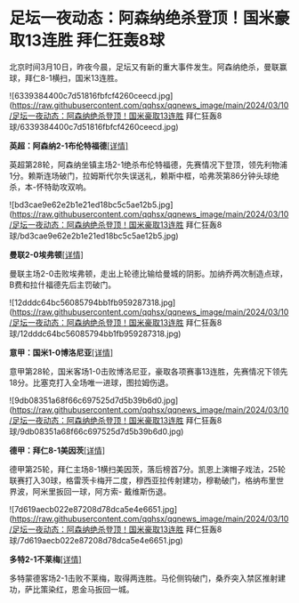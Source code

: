 # 足坛一夜动态：阿森纳绝杀登顶！国米豪取13连胜 拜仁狂轰8球

北京时间3月10日，昨夜今晨，足坛又有新的重大事件发生。阿森纳绝杀，曼联赢球，拜仁8-1横扫，国米13连胜。

![6339384400c7d51816fbfcf4260ceecd.jpg](https://raw.githubusercontent.com/qqhsx/qqnews_image/main/2024/03/10/足坛一夜动态：阿森纳绝杀登顶！国米豪取13连胜 拜仁狂轰8球/6339384400c7d51816fbfcf4260ceecd.jpg)

**英超：阿森纳2-1布伦特福德**[[详情]](https://news.qq.com/rain/a/20240310V00DSF00)

英超第28轮，阿森纳坐镇主场2-1绝杀布伦特福德，先赛情况下登顶，领先利物浦1分。赖斯连场破门，拉姆斯代尔失误送礼，赖斯中框，哈弗茨第86分钟头球绝杀，本-怀特助攻双响。

![bd3cae9e62e2b1e21ed18bc5c5ae12b5.jpg](https://raw.githubusercontent.com/qqhsx/qqnews_image/main/2024/03/10/足坛一夜动态：阿森纳绝杀登顶！国米豪取13连胜 拜仁狂轰8球/bd3cae9e62e2b1e21ed18bc5c5ae12b5.jpg)

**曼联2-0埃弗顿**[[详情]](https://news.qq.com/rain/a/20240310V00EUR00)

曼联主场2-0击败埃弗顿，走出上轮德比输给曼城的阴影。加纳乔两次制造点球，B费和拉什福德先后主罚破门。

![12dddc64bc56085794bb1fb959287318.jpg](https://raw.githubusercontent.com/qqhsx/qqnews_image/main/2024/03/10/足坛一夜动态：阿森纳绝杀登顶！国米豪取13连胜 拜仁狂轰8球/12dddc64bc56085794bb1fb959287318.jpg)

**意甲：国米1-0博洛尼亚**[[详情]](https://news.qq.com/rain/a/20240310V00H6700)

意甲第28轮，国米客场1-0击败博洛尼亚，豪取各项赛事13连胜，先赛情况下领先18分。比塞克打入全场唯一进球，图拉姆伤退。

![9db08351a68f66c697525d7d5b39b6d0.jpg](https://raw.githubusercontent.com/qqhsx/qqnews_image/main/2024/03/10/足坛一夜动态：阿森纳绝杀登顶！国米豪取13连胜 拜仁狂轰8球/9db08351a68f66c697525d7d5b39b6d0.jpg)

**德甲：拜仁8-1美因茨**[[详情]](https://news.qq.com/rain/a/20240310V00E7200)

德甲第25轮，拜仁主场8-1横扫美因茨，落后榜首7分。凯恩上演帽子戏法，25轮联赛打入30球，格雷茨卡梅开二度，穆西亚拉传射建功，穆勒破门，格纳布里世界波，阿米里扳回一球，阿方索-
戴维斯伤退。

![7d619aecb022e87208d78dca5e4e6651.jpg](https://raw.githubusercontent.com/qqhsx/qqnews_image/main/2024/03/10/足坛一夜动态：阿森纳绝杀登顶！国米豪取13连胜 拜仁狂轰8球/7d619aecb022e87208d78dca5e4e6651.jpg)

**多特2-1不莱梅**[[详情]](https://news.qq.com/rain/a/20240310V00H8B00)

多特蒙德客场2-1击败不莱梅，取得两连胜。马伦侧钩破门，桑乔突入禁区推射建功，萨比策染红，恩金马扳回一城。

